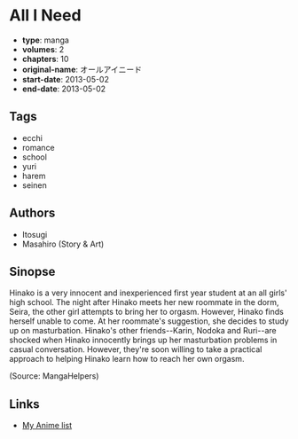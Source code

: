 # All I Need

-   **type**: manga
-   **volumes**: 2
-   **chapters**: 10
-   **original-name**: オールアイニード
-   **start-date**: 2013-05-02
-   **end-date**: 2013-05-02

## Tags

-   ecchi
-   romance
-   school
-   yuri
-   harem
-   seinen

## Authors

-   Itosugi
-   Masahiro (Story & Art)

## Sinopse

Hinako is a very innocent and inexperienced first year student at an all girls' high school. The night after Hinako meets her new roommate in the dorm, Seira, the other girl attempts to bring her to orgasm. However, Hinako finds herself unable to come. At her roommate's suggestion, she decides to study up on masturbation. Hinako's other friends--Karin, Nodoka and Ruri--are shocked when Hinako innocently brings up her masturbation problems in casual conversation. However, they're soon willing to take a practical approach to helping Hinako learn how to reach her own orgasm.

(Source: MangaHelpers)

## Links

-   [My Anime list](https://myanimelist.net/manga/50883/All_I_Need)
